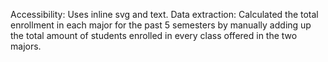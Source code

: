 Accessibility: Uses inline svg and text.
Data extraction: Calculated the total enrollment in each major for the past 5 semesters by manually adding up the total amount of students enrolled in every class offered in the two majors. 